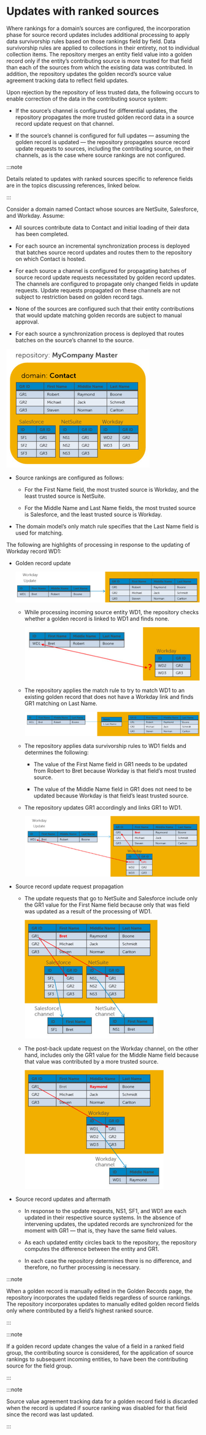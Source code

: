 # Updates with ranked sources 

<head>
  <meta name="guidename" content="DataHub"/>
  <meta name="context" content="GUID-5b05de43-8972-45eb-ba15-4539f3028ba1"/>
</head>


Where rankings for a domain’s sources are configured, the incorporation phase for source record updates includes additional processing to apply data survivorship rules based on those rankings field by field. Data survivorship rules are applied to collections in their entirety, not to individual collection items. The repository merges an entity field value into a golden record only if the entity’s contributing source is more trusted for that field than each of the sources from which the existing data was contributed. In addition, the repository updates the golden record’s source value agreement tracking data to reflect field updates.

Upon rejection by the repository of less trusted data, the following occurs to enable correction of the data in the contributing source system:

- If the source’s channel is configured for differential updates, the repository propagates the more trusted golden record data in a source record update request on that channel.

- If the source’s channel is configured for full updates — assuming the golden record is updated — the repository propagates source record update requests to sources, including the contributing source, on their channels, as is the case where source rankings are not configured.

:::note

Details related to updates with ranked sources specific to reference fields are in the topics discussing references, linked below.

:::

Consider a domain named Contact whose sources are NetSuite, Salesforce, and Workday. Assume:

- All sources contribute data to Contact and initial loading of their data has been completed.

- For each source an incremental synchronization process is deployed that batches source record updates and routes them to the repository on which Contact is hosted.

- For each source a channel is configured for propagating batches of source record update requests necessitated by golden record updates. The channels are configured to propagate only changed fields in update requests. Update requests propagated on these channels are not subject to restriction based on golden record tags.

- None of the sources are configured such that their entity contributions that would update matching golden records are subject to manual approval.

- For each source a synchronization process is deployed that routes batches on the source’s channel to the source.

![The domain Contact, which is hosted in the repository MyCompany Master, contains three golden records: GR1 is linked to Salesforce source record SF1 and NetSuite source record NS1; GR2 is linked to Salesforce source record SF2, NetSuite source record NS2, and Workday source record WD2; GR3 is linked to Salesforce source record SF3, NetSuite source record NS3, and Workday source record WD3.](../Images/Diagrams/mdm-dg-xaction-update-ranked-context_d36eef6f-9dfd-4a75-b1eb-cedd77fe5fbc.jpg)

-   Source rankings are configured as follows:

    -  For the First Name field, the most trusted source is Workday, and the least trusted source is NetSuite.

    -   For the Middle Name and Last Name fields, the most trusted source is Salesforce, and the least trusted source is Workday.

-  The domain model’s only match rule specifies that the Last Name field is used for matching.


The following are highlights of processing in response to the updating of Workday record WD1:

-   Golden record update

    ![Diagram illustrating the updating of Workday record WD1](../Images/Diagrams/mdm-dg-xaction-update-ranked-incoming_21ec004a-16f0-49aa-9a7e-da21c9378314.jpg)

    -   While processing incoming source entity WD1, the repository checks whether a golden record is linked to WD1 and finds none.

        ![Diagram illustrating the checking of whether a golden record is linked to WD1](../Images/Diagrams/mdm-dg-xaction-update-ranked-link-check_ced4c5d2-8ca8-4738-a426-83c003b32f94.jpg)

    -   The repository applies the match rule to try to match WD1 to an existing golden record that does not have a Workday link and finds GR1 matching on Last Name.

        ![Diagram illustrating the application of the match rule to try to match WD1 to an existing golden record that does not have a Workday link](../Images/Diagrams/mdm-dg-xaction-update-ranked-match_b08e4961-3a53-476f-8c7f-731d3770474b.jpg)

    -   The repository applies data survivorship rules to WD1 fields and determines the following:

        -   The value of the First Name field in GR1 needs to be updated from Robert to Bret because Workday is that field’s most trusted source.

        -   The value of the Middle Name field in GR1 does not need to be updated because Workday is that field’s least trusted source.

    -   The repository updates GR1 accordingly and links GR1 to WD1.

        ![Diagram illustrating the updating of GR1 and linking of GR1 to WD1](../Images/Diagrams/mdm-dg-xaction-update-ranked-link_6d2b9c86-2ce2-4f98-a821-e59f880b39c0.jpg)

-   Source record update request propagation

    -   The update requests that go to NetSuite and Salesforce include only the GR1 value for the First Name field because only that was field was updated as a result of the processing of WD1.

        ![Diagram illustrating the propagation of update requests on the NetSuite and Salesforce channels](../Images/Diagrams/mdm-dg-xaction-update-ranked-channels_b49ae8a3-9ce8-4709-a7f8-4600a3b9dffa.jpg)

    -   The post-back update request on the Workday channel, on the other hand, includes only the GR1 value for the Middle Name field because that value was contributed by a more trusted source.

        ![Diagram illustrating the post-back update request on the Workday channel](../Images/Diagrams/mdm-dg-xaction-update-ranked-postback_08a3e983-e78e-4522-ba0f-d062752446e8.jpg)

-   Source record updates and aftermath

    -   In response to the update requests, NS1, SF1, and WD1 are each updated in their respective source systems. In the absence of intervening updates, the updated records are synchronized for the moment with GR1 — that is, they have the same field values.

    -   As each updated entity circles back to the repository, the repository computes the difference between the entity and GR1.

    -   In each case the repository determines there is no difference, and therefore, no further processing is necessary.


:::note

When a golden record is manually edited in the Golden Records page, the repository incorporates the updated fields regardless of source rankings. The repository incorporates updates to manually edited golden record fields only where contributed by a field’s highest ranked source.

:::

:::note

If a golden record update changes the value of a field in a ranked field group, the contributing source is considered, for the application of source rankings to subsequent incoming entities, to have been the contributing source for the field group.

:::

:::note

Source value agreement tracking data for a golden record field is discarded when the record is updated if source ranking was disabled for that field since the record was last updated.

:::